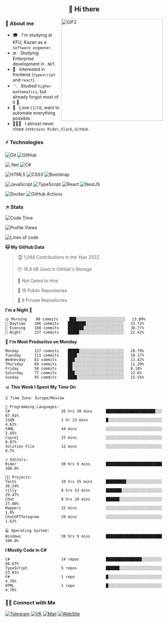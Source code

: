 <h2 align="center">👋 Hi there</h1>
<img align="right" alt="GIF2" src="https://user-images.githubusercontent.com/77479370/183249372-b46e9216-d622-4f3a-ad67-84b1a2c3049c.gif" width="325"/>


<h3>🧐 About me</h3>

- 🎓 &nbsp; I'm studying at KFU, Kazan as a `Software engeener`.
- 🔙 &nbsp; Studying Enterprise development in `.NET`.
- 💠 &nbsp; Interested in frontend (`typescript` and `react`).
- 〽️ &nbsp; Studied `higher mathematics`, but already forgot most of it 🤪.
- 💚 &nbsp; Love `CI/CD`, want to automate everything possible.
- 👨🏻‍💻 &nbsp; I almost never close `Jetbrains Rider`, `Slack`, `GitHub`. 


<h3>⚡ Technologies</h3>

![Git](https://img.shields.io/badge/git-%23F05033.svg?style=for-the-badge&logo=git&logoColor=white)
![GitHub](https://img.shields.io/badge/GitHub-100000?style=for-the-badge&logo=github&logoColor=white)

![.Net](https://img.shields.io/badge/.NET-5C2D91?style=for-the-badge&logo=.net&logoColor=white)
![C#](https://img.shields.io/badge/c%23-%23239120.svg?style=for-the-badge&logo=c-sharp&logoColor=white)

![HTML5](https://img.shields.io/badge/html5-%23E34F26.svg?style=for-the-badge&logo=html5&logoColor=white)
![CSS3](https://img.shields.io/badge/css3-%231572B6.svg?style=for-the-badge&logo=css3&logoColor=white)
![Bootstrap](https://img.shields.io/badge/Bootstrap-563D7C?style=for-the-badge&logo=bootstrap&logoColor=white)

![JavaScript](https://img.shields.io/badge/javascript-%23323330.svg?style=for-the-badge&logo=javascript&logoColor=%23F7DF1E)
![TypeScript](https://img.shields.io/badge/typescript-%23007ACC.svg?style=for-the-badge&logo=typescript&logoColor=white)
![React](https://img.shields.io/badge/react-%2320232a.svg?style=for-the-badge&logo=react&logoColor=%2361DAFB)
![NestJS](https://img.shields.io/badge/nestjs-E0234E?style=for-the-badge&logo=nestjs&logoColor=white)

![Docker](https://img.shields.io/badge/docker-%230db7ed.svg?style=for-the-badge&logo=docker&logoColor=white)
![GitHub Actions](https://img.shields.io/badge/github%20actions-%232671E5.svg?style=for-the-badge&logo=githubactions&logoColor=white)


<h3>↗️ Stats</h3>


<!--START_SECTION:waka-->
![Code Time](http://img.shields.io/badge/Code%20Time-565%20hrs%204%20mins-blue)

![Profile Views](http://img.shields.io/badge/Profile%20Views-1-blue)

![Lines of code](https://img.shields.io/badge/From%20Hello%20World%20I%27ve%20Written-484%20Thousand%20lines%20of%20code-blue)

**🐱 My GitHub Data** 

> 🏆 1,084 Contributions in the Year 2022
 > 
> 📦 16.8 kB Used in GitHub's Storage 
 > 
> 🚫 Not Opted to Hire
 > 
> 📜 18 Public Repositories 
 > 
> 🔑 8 Private Repositories  
 > 
**I'm a Night 🦉** 

```text
🌞 Morning    80 commits     ███░░░░░░░░░░░░░░░░░░░░░░   13.09% 
🌆 Daytime    206 commits    ████████░░░░░░░░░░░░░░░░░   33.72% 
🌃 Evening    188 commits    ███████░░░░░░░░░░░░░░░░░░   30.77% 
🌙 Night      137 commits    █████░░░░░░░░░░░░░░░░░░░░   22.42%

```
📅 **I'm Most Productive on Monday** 

```text
Monday       127 commits    █████░░░░░░░░░░░░░░░░░░░░   20.79% 
Tuesday      111 commits    ████░░░░░░░░░░░░░░░░░░░░░   18.17% 
Wednesday    82 commits     ███░░░░░░░░░░░░░░░░░░░░░░   13.42% 
Thursday     69 commits     ██░░░░░░░░░░░░░░░░░░░░░░░   11.29% 
Friday       50 commits     ██░░░░░░░░░░░░░░░░░░░░░░░   8.18% 
Saturday     77 commits     ███░░░░░░░░░░░░░░░░░░░░░░   12.6% 
Sunday       95 commits     ████░░░░░░░░░░░░░░░░░░░░░   15.55%

```


📊 **This Week I Spent My Time On** 

```text
⌚︎ Time Zone: Europe/Moscow

💬 Programming Languages: 
C#                       26 hrs 30 mins      ██████████████████████░░░   87.91% 
JSON                     1 hr 23 mins        █░░░░░░░░░░░░░░░░░░░░░░░░   4.62% 
YAML                     44 mins             ░░░░░░░░░░░░░░░░░░░░░░░░░   2.45% 
Csproj                   15 mins             ░░░░░░░░░░░░░░░░░░░░░░░░░   0.87% 
Solution File            12 mins             ░░░░░░░░░░░░░░░░░░░░░░░░░   0.7%

🔥 Editors: 
Rider                    30 hrs 9 mins       █████████████████████████   100.0%

🐱‍💻 Projects: 
Tests                    10 hrs 55 mins      █████████░░░░░░░░░░░░░░░░   36.24% 
tilly                    8 hrs 53 mins       ███████░░░░░░░░░░░░░░░░░░   29.47% 
Chat                     8 hrs 10 mins       ██████░░░░░░░░░░░░░░░░░░░   27.08% 
Mappers                  32 mins             ░░░░░░░░░░░░░░░░░░░░░░░░░   1.8% 
ChatGPTTelegram          29 mins             ░░░░░░░░░░░░░░░░░░░░░░░░░   1.62%

💻 Operating System: 
Windows                  30 hrs 9 mins       █████████████████████████   100.0%

```

**I Mostly Code in C#** 

```text
C#                       14 repos            ████████████████░░░░░░░░░   66.67% 
TypeScript               5 repos             ██████░░░░░░░░░░░░░░░░░░░   23.81% 
F#                       1 repo              █░░░░░░░░░░░░░░░░░░░░░░░░   4.76% 
HTML                     1 repo              █░░░░░░░░░░░░░░░░░░░░░░░░   4.76%

```



<!--END_SECTION:waka-->


<h3> 🤝🏻 Connect with Me </h3>

[![Telegram](https://img.shields.io/badge/Telegram-2CA5E0?style=for-the-badge&logo=telegram&logoColor=white)](https://t.me/ASLipatov)
[![VK](https://img.shields.io/badge/вконтакте-%232E87FB.svg?&style=for-the-badge&logo=vk&logoColor=white)](https://vk.com/lipatov.alexander)
[![Mail](https://img.shields.io/badge/Email-red?&style=for-the-badge&logo=Mail.Ru)](mailto:lipatov.work@bk.ru)
[![WebSite](https://img.shields.io/badge/-lipatovalexander.github.io-green?style=for-the-badge)](https://lipatovalexander.github.io)
